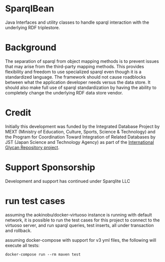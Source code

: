 # SparqlBean
Java Interfaces and utility classes to handle sparql interaction with the underlying RDF triplestore.

# Background
The separation of sparql from object mapping methods is to prevent issues that may arise from the third-party mapping methods.  This provides flexibility and freedom to use specialized sparql even though it is a standardized language.  The framework should not cause roadblocks between what the application developer needs versus the data store.  It should also make full use of sparql standardization by having the ability to completely change the underlying RDF data store vendor.


# Credit
Initially this development was funded by the Integrated Database Project by MEXT (Ministry of Education, Culture, Sports, Science & Technology) and the Program for Coordination Toward Integration of Related Databases by JST (Japan Science and Technology Agency) as part of the [International Glycan Repository project](http://www.glytoucan.org).

# Support Sponsorship
Development and support has continued under Sparqlite LLC 

# run test cases
assuming the aokinobu/docker-virtuoso instance is running with default network, it is possible to run the test cases for this project to connect to the virtuoso server, and run sparql queries, test inserts, all under transaction and rollback.

assuming docker-compose with support for v3 yml files, the following will execute all tests:
```
docker-compose run --rm maven test
 ```